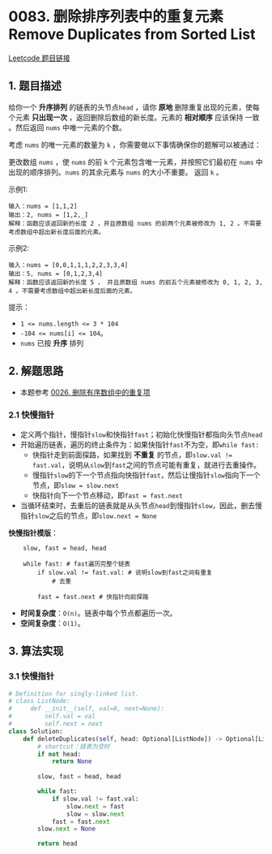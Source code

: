 # 0083. 删除排序列表中的重复元素 Remove Duplicates from Sorted List
[Leetcode 题目链接](https://leetcode.com/problems/remove-duplicates-from-sorted-list/description/)

## 1. 题目描述
给你一个 **升序排列** 的链表的头节点`head` ，请你 **原地** 删除重复出现的元素，使每个元素 **只出现一次** ，返回删除后数组的新长度。元素的 **相对顺序** 应该保持 一致 。然后返回 `nums` 中唯一元素的个数。

考虑 `nums` 的唯一元素的数量为 `k` ，你需要做以下事情确保你的题解可以被通过：

更改数组 `nums` ，使 `nums` 的前 `k` 个元素包含唯一元素，并按照它们最初在 `nums` 中出现的顺序排列。`nums` 的其余元素与 `nums` 的大小不重要。
返回 `k` 。

示例1:
```
输入：nums = [1,1,2]
输出：2, nums = [1,2,_]
解释：函数应该返回新的长度 2 ，并且原数组 nums 的前两个元素被修改为 1, 2 。不需要考虑数组中超出新长度后面的元素。
```

示例2:
```
输入：nums = [0,0,1,1,1,2,2,3,3,4]
输出：5, nums = [0,1,2,3,4]
解释：函数应该返回新的长度 5 ， 并且原数组 nums 的前五个元素被修改为 0, 1, 2, 3, 4 。不需要考虑数组中超出新长度后面的元素。
```

提示：
- `1 <= nums.length <= 3 * 104`
- `-104 <= nums[i] <= 104`。
- `nums` 已按 **升序** 排列

## 2. 解题思路
- 本题参考 [0026. 删除有序数组中的重复项](/leetcode/0026_删除有序数组中的重复项.md)

### 2.1 快慢指针
- 定义两个指针，慢指针`slow`和快指针`fast`；初始化快慢指针都指向头节点`head`
- 开始遍历链表，遍历的终止条件为：如果快指针`fast`不为空，即`while fast:`
  - 快指针走到前面探路，如果找到 **不重复** 的节点，即`slow.val != fast.val`，说明从`slow`到`fast`之间的节点可能有重复，就进行去重操作。
  - 慢指针`slow`的下一个节点指向快指针`fast`，然后让慢指针`slow`指向下一个节点，即`slow = slow.next`
  - 快指针向下一个节点移动，即`fast = fast.next`
- 当循环结束时，去重后的链表就是从头节点`head`到慢指针`slow`，因此，删去慢指针`slow`之后的节点，即`slow.next = None`

**快慢指针模版**：
```Py
    slow, fast = head, head

    while fast: # fast遍历完整个链表
        if slow.val != fast.val: # 说明slow到fast之间有重复
            # 去重

        fast = fast.next # 快指针向前探路
```

* **时间复杂度**：`O(n)`。链表中每个节点都遍历一次。
* **空间复杂度**：`O(1)`。

## 3. 算法实现
### 3.1 快慢指针
```Python
# Definition for singly-linked list.
# class ListNode:
#     def __init__(self, val=0, next=None):
#         self.val = val
#         self.next = next
class Solution:
    def deleteDuplicates(self, head: Optional[ListNode]) -> Optional[ListNode]:
        # shortcut：链表为空时
        if not head:
            return None
        
        slow, fast = head, head

        while fast:
            if slow.val != fast.val:
                slow.next = fast
                slow = slow.next
            fast = fast.next
        slow.next = None

        return head
```